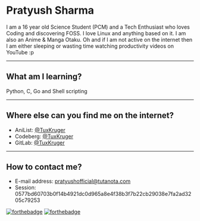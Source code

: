 # Pratyush Sharma

I am a 16 year old Science Student (PCM) and a Tech Enthusiast who loves Coding and discovering FOSS. I love Linux and anything based on it. I am also an Anime & Manga Otaku. Oh and if I am not active on the internet then I am either sleeping or wasting time watching productivity videos on YouTube :p

---

## What am I learning?

Python, C, Go and Shell scripting

---

## Where else can you find me on the internet?

- AniList: [@TuxKruger](https://anilist.co/user/TuxKruger/)
- Codeberg: [@TuxKruger](https://codeberg.org/TuxKruger)
- GitLab: [@TuxKruger](https://gitlab.com/TuxKruger)

---

## How to contact me?

- E-mail address: pratyushofficial@tutanota.com
- Session: 0577bd60703b0f14b4921dc0d965a8e4f38b3f7b22cb29038e7fa2ad3205c79253

[![forthebadge](https://forthebadge.com/images/badges/kinda-sfw.svg)](https://forthebadge.com) [![forthebadge](https://forthebadge.com/images/badges/powered-by-coffee.svg)](https://forthebadge.com)
